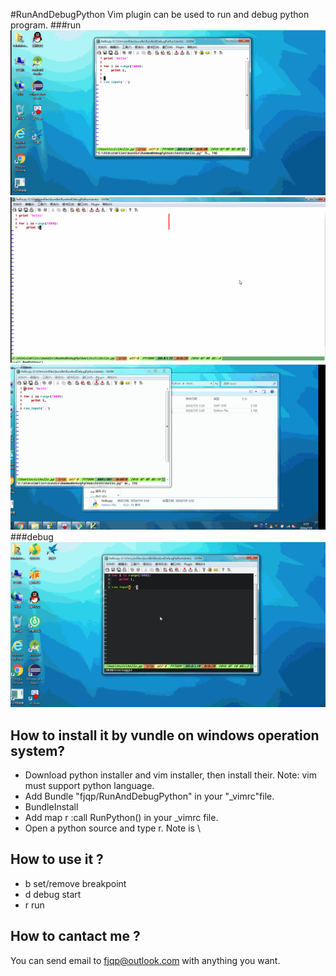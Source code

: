 #RunAndDebugPython
Vim plugin can be used to run and debug python program.
###run
![image](https://github.com/fjqp/RunAndDebugPython/blob/master/images/1.gif)
![image](https://github.com/fjqp/RunAndDebugPython/blob/master/images/2.gif)
![image](https://github.com/fjqp/RunAndDebugPython/blob/master/images/3.gif)
###debug
![image](https://github.com/fjqp/RunAndDebugPython/blob/master/images/4.gif)
## How to install it by vundle on windows operation system?
* Download python installer and vim installer, then install their. Note: vim must support python language.
* Add Bundle "fjqp/RunAndDebugPython" in your "_vimrc"file.
* BundleInstall
* Add map <leader>r :call RunPython()<CR> in your _vimrc file.
* Open a python source and type <leader>r. Note <leader> is \

## How to use it ?
* <leader>b set/remove breakpoint
* <leader>d debug start
* <leader>r run

## How to cantact me ?
You can send email to fjqp@outlook.com with anything you want.
